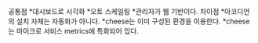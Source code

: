 공통점
*대시보드로 시각화
*오토 스케일링
*관리자가 웹 기반이다.
차이점
*아코디언의 설치 자체는 자동화가 아니다.
*cheese는 이미 구성된 환경을 이용한다.
*cheese는 마이크로 서비스 metrics에 특화되어 있다.